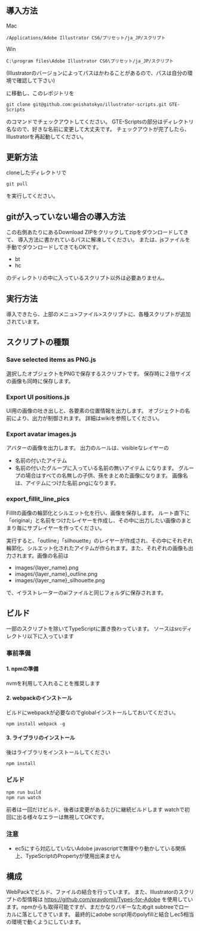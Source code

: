 #

## 導入方法

Mac

    /Applications/Adobe Illustrator CS6/プリセット/ja_JP/スクリプト

Win

    C:\program files\Adobe Illustrator CS6\プリセット/ja_JP/スクリプト

(Illustratorのバージョンによってパスはかわることがあるので、パスは自分の環境で確認して下さい)

に移動し、このレポジトリを

    git clone git@github.com:geishatokyo/illustrator-scripts.git GTE-Scripts
    
のコマンドでチェックアウトしてください。
GTE-Scriptsの部分はディレクトリ名なので、好きな名前に変更して大丈夫です。
チェックアウトが完了したら、Illustratorを再起動してください。

## 更新方法

cloneしたディレクトリで

    git pull

を実行してください。


## gitが入っていない場合の導入方法

この右側あたりにあるDownload ZIPをクリックしてzipをダウンロードしてきて、
導入方法に書かれているパスに解凍してください。
または、jsファイルを手動でダウンロードしてきてもOKです。

* bt
* hc

のディレクトリの中に入っているスクリプト以外は必要ありません。


## 実行方法

導入できたら、上部のメニュ>ファイル>スクリプトに、各種スクリプトが追加されています。



## スクリプトの種類

### Save selected items as PNG.js

選択したオブジェクトをPNGで保存するスクリプトです。
保存時に２倍サイズの画像も同時に保存します。

### Export UI positions.js

UI用の画像の吐き出しと、各要素の位置情報を出力します。
オブジェクトの名前により、出力が制御されます。
詳細はwikiを参照してください。


### Export avatar images.js

アバターの画像を出力します。
出力のルールは、visibleなレイヤーの
* 名前の付いたアイテム
* 名前の付いたグループに入っている名前の無いアイテム
になります。
グループの場合はすべての名無しの子供、孫をまとめた画像になります。
画像名は、アイテムにつけた名前.pngになります。

### export_fillit_line_pics

FillItの画像の輪郭化とシルエット化を行い、画像を保存します。
ルート直下に「original」と名前をつけたレイヤーを作成し、その中に出力したい画像のまとまり毎にサブレイヤーを作ってください。

実行すると、「outline」「silhouette」のレイヤーが作成され、その中にそれぞれ輪郭化、シルエット化されたアイテムが作られます。また、それぞれの画像も出力されます。画像の名前は
* images/{layer_name}.png
* images/{layer_name}_outline.png
* images/{layer_name}_silhouette.png

で、イラストレーターのaiファイルと同じフォルダに保存されます。





## ビルド

一部のスクリプトを除いてTypeScriptに置き換わっています。
ソースはsrcディレクトリ以下に入っています

### 事前準備

#### 1. npmの準備

nvmを利用して入れることを推奨します


#### 2. webpackのインストール

ビルドにwebpackが必要なのでglobalインストールしておいてください。

    npm install webpack -g

#### 3. ライブラリのインストール

後はライブラリをインストールしてください

    npm install

### ビルド

    npm run build
    npm run watch

前者は一回だけビルド、後者は変更があるたびに継続ビルドします
watchで初回に出る様々なエラーは無視してOKです。

### 注意

* ec5にすら対応していないAdobe javascriptで無理やり動かしている関係上、TypeScriptのPropertyが使用出来ません

## 構成

WebPackでビルド、ファイルの結合を行っています。
また、Illustratorのスクリプトの型情報は
https://github.com/pravdomil/Types-for-Adobe
を使用しています。npmからも取得可能ですが、まだかなりバギーなためgit subtreeでローカルに落としてきています。
最終的にadobe script用のpolyfillと結合しec5相当の環境で動くようにしています。